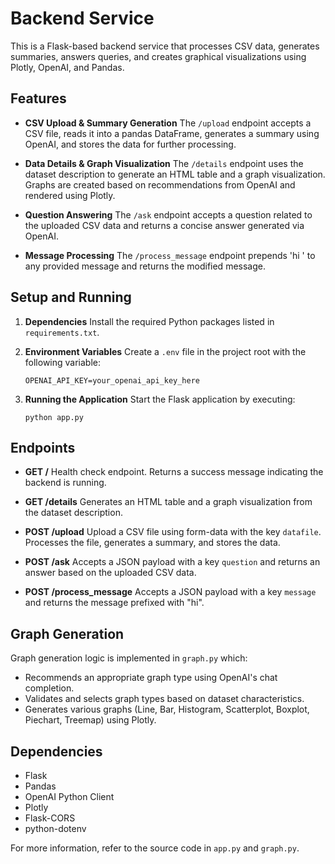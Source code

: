 # Backend Service

This is a Flask-based backend service that processes CSV data, generates summaries, answers queries, and creates graphical visualizations using Plotly, OpenAI, and Pandas.

## Features

- **CSV Upload & Summary Generation**
  The `/upload` endpoint accepts a CSV file, reads it into a pandas DataFrame, generates a summary using OpenAI, and stores the data for further processing.

- **Data Details & Graph Visualization**
  The `/details` endpoint uses the dataset description to generate an HTML table and a graph visualization. Graphs are created based on recommendations from OpenAI and rendered using Plotly.

- **Question Answering**
  The `/ask` endpoint accepts a question related to the uploaded CSV data and returns a concise answer generated via OpenAI.

- **Message Processing**
  The `/process_message` endpoint prepends 'hi ' to any provided message and returns the modified message.

## Setup and Running

1. **Dependencies**
   Install the required Python packages listed in `requirements.txt`.

2. **Environment Variables**
   Create a `.env` file in the project root with the following variable:
   ```
   OPENAI_API_KEY=your_openai_api_key_here
   ```

3. **Running the Application**
   Start the Flask application by executing:
   ```
   python app.py
   ```

## Endpoints

- **GET /**
  Health check endpoint. Returns a success message indicating the backend is running.

- **GET /details**
  Generates an HTML table and a graph visualization from the dataset description.

- **POST /upload**
  Upload a CSV file using form-data with the key `datafile`. Processes the file, generates a summary, and stores the data.

- **POST /ask**
  Accepts a JSON payload with a key `question` and returns an answer based on the uploaded CSV data.

- **POST /process_message**
  Accepts a JSON payload with a key `message` and returns the message prefixed with "hi".

## Graph Generation

Graph generation logic is implemented in `graph.py` which:
- Recommends an appropriate graph type using OpenAI's chat completion.
- Validates and selects graph types based on dataset characteristics.
- Generates various graphs (Line, Bar, Histogram, Scatterplot, Boxplot, Piechart, Treemap) using Plotly.

## Dependencies

- Flask
- Pandas
- OpenAI Python Client
- Plotly
- Flask-CORS
- python-dotenv

For more information, refer to the source code in `app.py` and `graph.py`.

